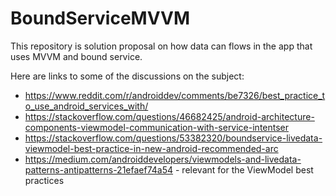 # BoundServiceMVVM
This repository is solution proposal on how data can flows in the app that uses MVVM and bound service.

Here are links to some of the discussions on the subject:
- https://www.reddit.com/r/androiddev/comments/be7326/best_practice_to_use_android_services_with/
- https://stackoverflow.com/questions/46682425/android-architecture-components-viewmodel-communication-with-service-intentser
- https://stackoverflow.com/questions/53382320/boundservice-livedata-viewmodel-best-practice-in-new-android-recommended-arc
- https://medium.com/androiddevelopers/viewmodels-and-livedata-patterns-antipatterns-21efaef74a54 - relevant for the ViewModel best practices
